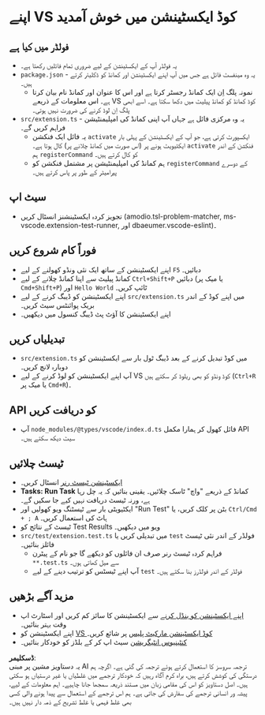 # اپنے VS کوڈ ایکسٹینشن میں خوش آمدید

## فولڈر میں کیا ہے

* یہ فولڈر آپ کے ایکسٹینشن کے لیے ضروری تمام فائلیں رکھتا ہے۔
* `package.json` - یہ وہ مینفسٹ فائل ہے جس میں آپ اپنے ایکسٹینشن اور کمانڈ کو ڈکلیئر کرتے ہیں۔
  * نمونہ پلگ اِن ایک کمانڈ رجسٹر کرتا ہے اور اس کا عنوان اور کمانڈ نام بیان کرتا ہے۔ اس معلومات کے ذریعے VS کوڈ کمانڈ کو کمانڈ پیلیٹ میں دکھا سکتا ہے۔ اسے ابھی پلگ اِن لوڈ کرنے کی ضرورت نہیں ہوتی۔
* `src/extension.ts` - یہ وہ مرکزی فائل ہے جہاں آپ اپنی کمانڈ کی امپلیمنٹیشن فراہم کریں گے۔
  * یہ فائل ایک فنکشن `activate` ایکسپورٹ کرتی ہے، جو آپ کے ایکسٹینشن کے پہلی بار ایکٹیویٹ ہونے پر (اس صورت میں کمانڈ چلانے پر) کال ہوتا ہے۔ `activate` فنکشن کے اندر ہم `registerCommand` کو کال کرتے ہیں۔
  * ہم کمانڈ کی امپلیمنٹیشن پر مشتمل فنکشن کو `registerCommand` کے دوسرے پیرامیٹر کے طور پر پاس کرتے ہیں۔

## سیٹ اپ

* تجویز کردہ ایکسٹینشنز انسٹال کریں (amodio.tsl-problem-matcher, ms-vscode.extension-test-runner, اور dbaeumer.vscode-eslint)۔

## فوراً کام شروع کریں

* اپنے ایکسٹینشن کے ساتھ ایک نئی ونڈو کھولنے کے لیے `F5` دبائیں۔
* کمانڈ پیلیٹ سے اپنا کمانڈ چلانے کے لیے `Ctrl+Shift+P` دبائیں (یا میک پر `Cmd+Shift+P`) اور `Hello World` ٹائپ کریں۔
* اپنے ایکسٹینشن کو ڈیبگ کرنے کے لیے `src/extension.ts` میں اپنے کوڈ کے اندر بریک پوائنٹس سیٹ کریں۔
* اپنے ایکسٹینشن کا آؤٹ پٹ ڈیبگ کنسول میں دیکھیں۔

## تبدیلیاں کریں

* `src/extension.ts` میں کوڈ تبدیل کرنے کے بعد ڈیبگ ٹول بار سے ایکسٹینشن کو دوبارہ لانچ کریں۔
* آپ اپنے ایکسٹینشن کو لوڈ کرنے کے لیے VS کوڈ ونڈو کو بھی ریلوڈ کر سکتے ہیں (`Ctrl+R` یا میک پر `Cmd+R`)۔

## API کو دریافت کریں

* آپ `node_modules/@types/vscode/index.d.ts` فائل کھول کر ہمارا مکمل API سیٹ دیکھ سکتے ہیں۔

## ٹیسٹ چلائیں

* [ایکسٹینشن ٹیسٹ رنر](https://marketplace.visualstudio.com/items?itemName=ms-vscode.extension-test-runner) انسٹال کریں۔
* **Tasks: Run Task** کمانڈ کے ذریعے "واچ" ٹاسک چلائیں۔ یقینی بنائیں کہ یہ چل رہا ہے، ورنہ ٹیسٹ دریافت نہیں کیے جا سکیں گے۔
* ایکٹیویٹی بار سے ٹیسٹنگ ویو کھولیں اور "Run Test" بٹن پر کلک کریں، یا `Ctrl/Cmd + ; A` ہاٹ کی استعمال کریں۔
* ٹیسٹ کے نتائج کو Test Results ویو میں دیکھیں۔
* `src/test/extension.test.ts` میں تبدیلی کریں یا `test` فولڈر کے اندر نئی ٹیسٹ فائلز بنائیں۔
  * فراہم کردہ ٹیسٹ رنر صرف ان فائلوں کو دیکھے گا جو نام کے پیٹرن `**.test.ts` سے میل کھاتی ہوں۔
  * آپ اپنے ٹیسٹس کو ترتیب دینے کے لیے `test` فولڈر کے اندر فولڈرز بنا سکتے ہیں۔

## مزید آگے بڑھیں

* [اپنے ایکسٹینشن کو بنڈل کرنے](https://code.visualstudio.com/api/working-with-extensions/bundling-extension) سے ایکسٹینشن کا سائز کم کریں اور اسٹارٹ اپ وقت بہتر بنائیں۔
* اپنے ایکسٹینشن کو [VS کوڈ ایکسٹینشن مارکیٹ پلیس](https://code.visualstudio.com/api/working-with-extensions/publishing-extension) پر شائع کریں۔
* [کنٹینیوس انٹیگریشن](https://code.visualstudio.com/api/working-with-extensions/continuous-integration) سیٹ اپ کر کے بلڈز کو خودکار بنائیں۔

**ڈسکلیمر**:  
یہ دستاویز مشین پر مبنی AI ترجمہ سروسز کا استعمال کرتے ہوئے ترجمہ کی گئی ہے۔ اگرچہ ہم درستگی کی کوشش کرتے ہیں، براہ کرم آگاہ رہیں کہ خودکار ترجمے میں غلطیاں یا غیر درستیاں ہو سکتی ہیں۔ اصل دستاویز کو اس کی مقامی زبان میں مستند ذریعہ سمجھا جانا چاہیے۔ اہم معلومات کے لیے، پیشہ ور انسانی ترجمے کی سفارش کی جاتی ہے۔ ہم اس ترجمے کے استعمال سے پیدا ہونے والی کسی بھی غلط فہمی یا غلط تشریح کے ذمہ دار نہیں ہیں۔